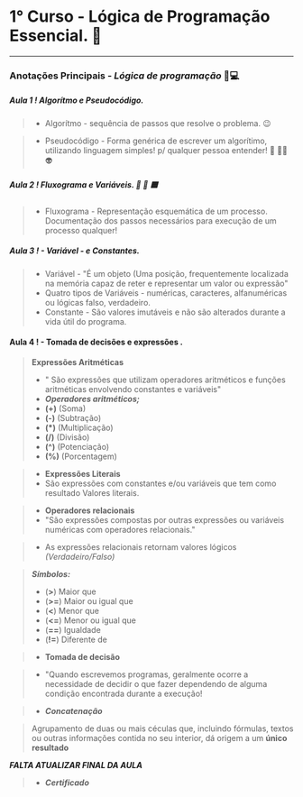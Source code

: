 # 1° Curso - Lógica de Programação Essencial. 🤔
---------------
### Anotações Principais - ___Lógica de programação___  📓💻

##### Aula 1 ! Algorítmo e Pseudocódigo.

> - Algorítmo - sequência de passos que resolve o problema. 😉

> - Pseudocódigo - Forma genérica de escrever um algorítimo, utilizando linguagem simples! p/ qualquer pessoa entender! 🧔 🤷‍♀️ 👽 

##### Aula 2 ! ___Fluxograma e Variáveis___. 🔵 🔶 🟦 

> - Fluxograma - Representação esquemática de um processo. Documentação dos passos necessários para execução de um processo qualquer! 

##### Aula 3 ! - **Variável** - e **Constantes**. 

> - Variável - "É um objeto (Uma posição, frequentemente localizada na memória capaz de reter e representar um valor ou expressão"
> - Quatro tipos de Variáveis - numéricas, caracteres, alfanuméricas ou lógicas falso, verdadeiro. 
> - Constante - São valores imutáveis e não são alterados durante a vida útil do programa.

#### Aula 4 ! - Tomada de **decisões** e **expressões** .

> **Expressões Aritméticas**
> - " São expressões que utilizam operadores aritméticos e funções aritméticas envolvendo constantes e variáveis" 
> - ***Operadores aritméticos;***
> - **(+)** (Soma)
> - **(-)** (Subtração)
> - **(*)** (Multiplicação)
> - **(/)** (Divisão)
> - **(^)** (Potenciação)
> - **(%)** (Porcentagem)

> - **Expressões Literais**
> - São expressões com constantes e/ou variáveis que tem como resultado Valores literais.

> - **Operadores relacionais**
> - "São expressões compostas por outras expressões ou variáveis numéricas com operadores relacionais."

> - As expressões relacionais retornam valores lógicos *(Verdadeiro/Falso)*

> ***Símbolos:***
>  - (**>**) Maior que
>  - (**>=**) Maior ou igual que
>  - (**<**) Menor que
>  - (**<=**) Menor ou igual que
>  - (**==**) Igualdade
>  - (**!=**) Diferente de

> - **Tomada de decisão**

> - "Quando escrevemos programas, geralmente ocorre a necessidade de decidir o que fazer dependendo de alguma condição encontrada durante a execução!

> - ***Concatenação***

> Agrupamento de duas ou mais céculas que, incluindo fórmulas, textos ou outras informações contida no seu interior, dá origem a um __único resultado__  

***FALTA ATUALIZAR FINAL DA AULA***

> - ___Certificado___







